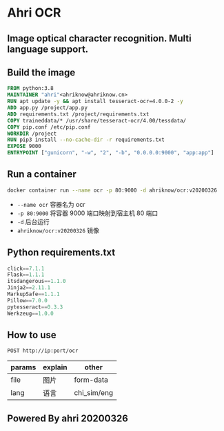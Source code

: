 # Ahri OCR

## Image optical character recognition. Multi language support.

## Build the image

```Dockerfile
FROM python:3.8
MAINTAINER "ahri"<ahriknow@ahriknow.cn>
RUN apt update -y && apt install tesseract-ocr=4.0.0-2 -y
ADD app.py /project/app.py
ADD requirements.txt /project/requirements.txt
COPY traineddata/* /usr/share/tesseract-ocr/4.00/tessdata/
COPY pip.conf /etc/pip.conf
WORKDIR /project
RUN pip3 install --no-cache-dir -r requirements.txt
EXPOSE 9000
ENTRYPOINT ["gunicorn", "-w", "2", "-b", "0.0.0.0:9000", "app:app"]
```

## Run a container

```bash
docker container run --name ocr -p 80:9000 -d ahriknow/ocr:v20200326
```

-   `--name ocr` 容器名为 ocr
-   `-p 80:9000` 将容器 9000 端口映射到宿主机 80 端口
-   `-d` 后台运行
-   `ahriknow/ocr:v20200326` 镜像

## Python requirements.txt

```py
click==7.1.1
Flask==1.1.1
itsdangerous==1.1.0
Jinja2==2.11.1
MarkupSafe==1.1.1
Pillow==7.0.0
pytesseract==0.3.3
Werkzeug==1.0.0
```

## How to use

`POST http://ip:port/ocr`

| params | explain | other       |
| ------ | ------- | ----------- |
| file   | 图片    | form-data   |
| lang   | 语言    | chi_sim/eng |

## Powered By ahri 20200326
